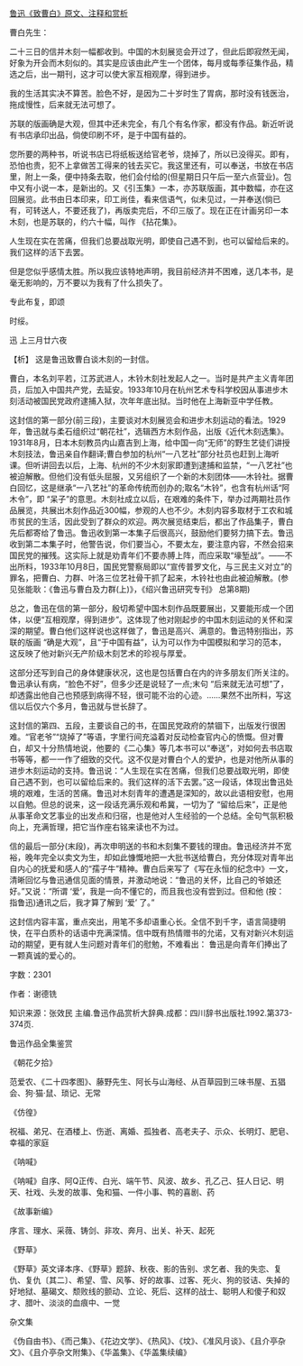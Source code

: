 [鲁迅《致曹白》原文、注释和赏析](https://www.vrrw.net/wx/9499.html)

曹白先生：

二十三日的信并木刻一幅都收到。中国的木刻展览会开过了，但此后即寂然无闻，好象为开会而木刻似的。其实是应该由此产生一个团体，每月或每季征集作品，精选之后，出一期刊，这才可以使大家互相观摩，得到进步。

我的生活其实决不算苦。脸色不好，是因为二十岁时生了胃病，那时没有钱医治，拖成慢性，后来就无法可想了。

苏联的版画确是大观，但其中还未完全，有几个有名作家，都没有作品。新近听说有书店承印出品，倘使印刷不坏，是于中国有益的。

您所要的两种书，听说书店已将纸板送给官老爷，烧掉了，所以已没得买。即有，恐怕也贵，犯不上拿做苦工得来的钱去买它。我这里还有，可以奉送，书放在书店里，附上一条，便中持条去取，他们会付给的(但星期日只午后一至六点营业)。包中又有小说一本，是新出的。又《引玉集》一本，亦苏联版画，其中数幅，亦在这回展览。此书由日本印来，印工尚佳，看来信语气，似未见过，一并奉送(倘已有，可转送人，不要还我了)，再版卖完后，不印三版了。现在正在计画另印一本木刻，也是苏联的，约六十幅，叫作 《拈花集》。

人生现在实在苦痛，但我们总要战取光明，即使自己遇不到，也可以留给后来的。我们这样的活下去罢。

但是您似乎感情太胜。所以我应该特地声明，我目前经济并不困难，送几本书，是毫无影响的，万不要以为我有了什么损失了。

专此布复，即颂

时绥。

迅 上三月廿六夜



【析】 这是鲁迅致曹白谈木刻的一封信。

曹白，本名刘平若，江苏武进人，木铃木刻社发起人之一。当时是共产主义青年团员，后加入中国共产党，去延安。1933年10月在杭州艺术专科学校因从事进步木刻活动被国民党政府逮捕入狱，次年年底出狱。当时他在上海新亚中学任教。

这封信的第一部分(前三段)，主要谈对木刻展览会和进步木刻运动的看法。1929年，鲁迅就与柔石组织过“朝花社”，选辑西方木刻作品，出版《近代木刻选集》。1931年8月，日本木刻教员内山嘉吉到上海，给中国一向“无师”的野生艺徒们讲授木刻技法，鲁迅亲自作翻译;曹白参加的杭州“一八艺社”部分社员也赶到上海听课。但听讲回去以后，上海、杭州的不少木刻家即遭到逮捕和监禁，“一八艺社”也被迫解散。但他们没有低头屈服，又另组织了一个新的木刻团体——木铃社。据曹白回忆，这是继承“一八艺社”的革命传统而创办的;取名“木铃”，也含有杭州话“阿木令”，即 “呆子”的意思。木刻社成立以后，在艰难的条件下，举办过两期社员作品展览，共展出木刻作品近300幅，参观的人也不少。木刻内容多取材于工农和城市贫民的生活，因此受到了群众的欢迎。两次展览结束后，都出了作品集子，曹白先后都寄给了鲁迅。鲁迅收到第一本集子后很高兴，鼓励他们要努力搞下去。鲁迅收到第二本集子时，他警告说，你们要当心，不要太左，要注意内容，不然会招来国民党的摧残。这实际上就是劝青年们不要赤膊上阵，而应采取“壕堑战”。——不出所料，1933年10月8日，国民党警察局即以“宣传普罗文化，与三民主义对立”的罪名，把曹白、力群、叶洛三位艺社骨干抓了起来，木铃社也由此被迫解散。(参见张能耿：《鲁迅与曹白及力群(上)》，《绍兴鲁迅研究专刊》 总第8期)

总之，鲁迅在信的第一部分，殷切希望中国木刻作品既要展出，又要能形成一个团体，以便“互相观摩，得到进步”。这体现了他对刚起步的中国木刻运动的关怀和深深的期望。曹白他们这样说也这样做了，鲁迅是高兴、满意的。鲁迅特别指出，苏联的版画 “确是大观”，且“于中国有益”，认为可以作为中国模拟和学习的范本，这反映了他对新兴无产阶级木刻艺术的珍视与厚爱。

这部分还写到自己的身体健康状况，这也是包括曹白在内的许多朋友们所关注的。鲁迅承认有病，“脸色不好”，但多少还是说轻了一点;末句 “后来就无法可想”了，却透露出他自己也预感到病得不轻，很可能不治的心迹。……果然不出所料，写这信以后仅六个多月，鲁迅就与世长辞了。

这封信的第四、五段，主要谈自己的书，在国民党政府的禁锢下，出版发行很困难。“官老爷”“烧掉了”等语，字里行间充溢着对反动检查官内心的愤慨。但对曹白，却又十分热情地说，他要的《二心集》等几本书可以“奉送”，对如何去书店取书等等，都一一作了细致的交代。这不仅是对曹白个人的爱护，也是对他所从事的进步木刻运动的支持。鲁迅说：“人生现在实在苦痛，但我们总要战取光明，即使自己遇不到，也可以留给后来的。我们这样的活下去罢。”这一段话，体现出鲁迅处境的艰难，生活的苦痛。鲁迅对木刻青年的遭遇是深知的，故以此语相安慰，也用以自勉。但总的说来，这一段话充满乐观和希冀，一切为了 “留给后来”，正是他从事革命文艺事业的出发点和归宿，也是他对人生经验的一个总结。全句气氛积极向上，充满哲理，把它当作座右铭来读也不为过。

信的最后一部分(末段)，再次申明送的书和木刻集不要钱的理由。鲁迅经济并不宽裕，晚年完全以卖文为生，却如此慷慨地把一大批书送给曹白，充分体现对青年出自内心的抚爱和感人的“孺子牛”精神。曹白后来写了《写在永恒的纪念中》一文，清晰回忆与鲁迅通信见面的情景，并激动地说：“鲁迅的关怀，比自己的爷娘还好。”又说：“所谓 ‘爱’，我是一向不懂它的，而且我也没有尝到过。但和他 (按： 指鲁迅)通讯之后，我才算了解到 ‘爱’ 了。”

这封信内容丰富，重点突出，用笔不多却语重心长。全信不到千字，语言简捷明快，在平白质朴的话语中充满深情。信中既有热情赠书的允诺，又有对新兴木刻运动的期望，更有就人生问题对青年们的慰勉，不难看出： 鲁迅是向青年们捧出了一颗真诚的爱心的。

字数：2301

作者：谢德铣

知识来源：张效民 主编.鲁迅作品赏析大辞典.成都：四川辞书出版社.1992.第373-374页.

鲁迅作品全集鉴赏

《朝花夕拾》

范爱农、《二十四孝图》、藤野先生、阿长与山海经、从百草园到三味书屋、五猖会、狗·猫·鼠、琐记、无常

《仿徨》

祝福、弟兄、在酒楼上、伤逝、离婚、孤独者、高老夫子、示众、长明灯、肥皂、幸福的家庭

《呐喊》

《呐喊》自序、阿Q正传、白光、端午节、风波、故乡、孔乙己、狂人日记、明天、社戏、头发的故事、兔和猫、一件小事、鸭的喜剧、药

《故事新编》

序言、理水、采薇、铸剑、非攻、奔月、出关、补天、起死

《野草》

《野草》英文译本序、《野草》题辞、秋夜、影的告别、求乞者、我的失恋、复仇、复仇〔其二〕、希望、雪、风筝、好的故事、过客、死火、狗的驳诘、失掉的好地狱、墓碣文、颓败线的颤动、立论、死后、这样的战士、聪明人和傻子和奴才、腊叶、淡淡的血痕中、一觉

杂文集

《伪自由书》、《而己集》、《花边文学》、《热风》、《坟》、《准风月谈》、《且介亭杂文》、《且介亭杂文附集》、《华盖集》、《华盖集续编》

